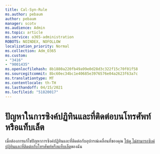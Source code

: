 ```yaml
---
title: Cal-Syn-Rule
ms.author: pebaum
author: pebaum
manager: scotv
ms.audience: Admin
ms.topic: article
ms.service: o365-administration
ROBOTS: NOINDEX, NOFOLLOW
localization_priority: Normal
ms.collection: Adm_O365
ms.custom:
- "3416"
- "9001435"
ms.openlocfilehash: 8b1880a220fb49a99e0d28d3c322f15c70f01f58
ms.sourcegitcommit: 8bc60ec34bc1e40685e3976576e04a2623f63a7c
ms.translationtype: MT
ms.contentlocale: th-TH
ms.lasthandoff: 04/15/2021
ms.locfileid: "51820017"
---
```

# <a name="problems-syncing-calendar-and-contacts-on-phone-or-tablet"></a>ปัญหาในการซิงค์ปฏิทินและที่ติดต่อบนโทรศัพท์หรือแท็บเล็ต

เมื่อต้องการแก้ไขปัญหาการซิงค์ปฏิทินและที่ติดต่อกับอุปกรณ์เคลื่อนที่ของคุณ [ให้ดู ไม่สามารถซิงค์ปฏิทินและที่ติดต่อกับโทรศัพท์หรือแท็บเล็ต](https://support.office.com/article/can-t-sync-calendar-and-contacts-with-my-phone-or-tablet-8479d764-b9f5-4fff-ba88-edd7c265df9f)ของฉัน